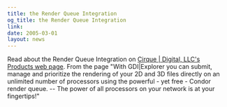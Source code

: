 ```yaml
---
title: the Render Queue Integration
og_title: the Render Queue Integration
link: 
date: 2005-03-01
layout: news
---
```


  Read about the Render Queue Integration on <a href="http://www.cirquedigital.com/products/gdiexplorer/index.html" data-proofer-ignore>Cirque | Digital, LLC's Products web page</a>.       From the page "With GDI|Explorer you can submit, manage and prioritize the rendering of your       2D and 3D files directly on an unlimited number of processors using the powerful        - yet free - Condor render queue. -- The power of all processors on your network       is at your fingertips!"
